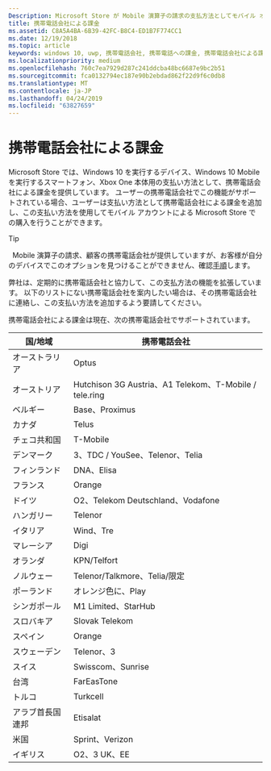```yaml
---
Description: Microsoft Store が Mobile 演算子の請求の支払方法としてモバイル オペレーターがこの機能をサポートします。
title: 携帯電話会社による課金
ms.assetid: C8A5A4BA-6B39-42FC-B8C4-ED1B7F774CC1
ms.date: 12/19/2018
ms.topic: article
keywords: windows 10, uwp, 携帯電話会社, 携帯電話への課金, 携帯電話会社による課金
ms.localizationpriority: medium
ms.openlocfilehash: 760c7ea7929d287c241ddcba48bc6687e9bc2b51
ms.sourcegitcommit: fca0132794ec187e90b2ebdad862f22d9f6c0db8
ms.translationtype: MT
ms.contentlocale: ja-JP
ms.lasthandoff: 04/24/2019
ms.locfileid: "63827659"
---
```

# <a name="mobile-operator-billing"></a>携帯電話会社による課金


Microsoft Store では、Windows 10 を実行するデバイス、Windows 10 Mobile を実行するスマートフォン、Xbox One 本体用の支払い方法として、携帯電話会社による課金を提供しています。 ユーザーの携帯電話会社でこの機能がサポートされている場合、ユーザーは支払い方法として携帯電話会社による課金を追加し、この支払い方法を使用してモバイル アカウントによる Microsoft Store での購入を行うことができます。

> [!TIP]
>  Mobile 演算子の請求、顧客の携帯電話会社が提供していますが、お客様が自分のデバイスでこのオプションを見つけることができません、確認[手順](https://go.microsoft.com/fwlink/p/?LinkId=523993)します。

弊社は、定期的に携帯電話会社と協力して、この支払方法の機能を拡張しています。 以下のリストにない携帯電話会社を案内したい場合は、その携帯電話会社に連絡し、この支払い方法を追加するよう要請してください。

携帯電話会社による課金は現在、次の携帯電話会社でサポートされています。

| 国/地域       | 携帯電話会社                                        |
|----------------------|---------------------------------------------------------|
| オーストラリア            | Optus                                                   |
| オーストリア              | Hutchison 3G Austria、A1 Telekom、T-Mobile / tele.ring  |
| ベルギー              | Base、Proximus                                          |
| カナダ               | Telus                                                   |
| チェコ共和国       | T-Mobile                                                |
| デンマーク              | 3、TDC / YouSee、Telenor、Telia                         |
| フィンランド              | DNA、Elisa                                              |
| フランス               | Orange                                                  |
| ドイツ              | O2、Telekom Deutschland、Vodafone                       |
| ハンガリー              | Telenor                                                 |
| イタリア                | Wind、Tre                                               |
| マレーシア             | Digi                                                    |
| オランダ          | KPN/Telfort                                           |
| ノルウェー               | Telenor/Talkmore、Telia/限定                     |
| ポーランド               | オレンジ色に、Play                                            |
| シンガポール            | M1 Limited、StarHub                                     |
| スロバキア             | Slovak Telekom                                          |
| スペイン                | Orange                                                  |
| スウェーデン               | Telenor、3                                              |
| スイス          | Swisscom、Sunrise                                       |
| 台湾               | FarEasTone                                              |
| トルコ               | Turkcell                                                |
| アラブ首長国連邦 | Etisalat                                                |
| 米国        | Sprint、Verizon                                         |
| イギリス       | O2、3 UK、EE                                            |

 



 


 

 




